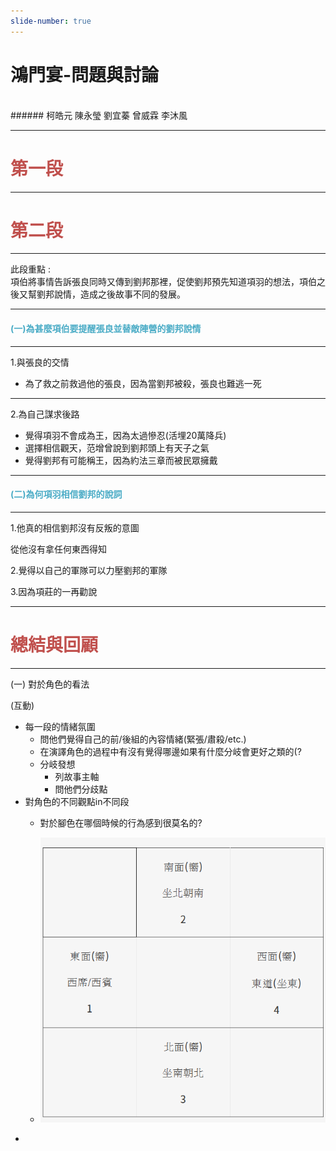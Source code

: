 ```yaml
---
slide-number: true
---
```


# 鴻門宴-問題與討論
<br/>
###### 柯皓元 陳永瑩 劉宜蓁 曾威霖 李沐風

---

# <font color="#c0504d">第一段</font>


---

# <font color="#c0504d">第二段</font>



---

此段重點 : <br/>項伯將事情告訴張良同時又傳到劉邦那裡，促使劉邦預先知道項羽的想法，項伯之後又幫劉邦說情，造成之後故事不同的發展。

---

#### <font color="#4bacc6">(一)為甚麼項伯要提醒張良並替敵陣營的劉邦說情</font>

---

1.與張良的交情

- 為了救之前救過他的張良，因為當劉邦被殺，張良也難逃一死

---
2.為自己謀求後路

- 覺得項羽不會成為王，因為太過慘忍(活埋20萬降兵)
- 選擇相信觀天，范增曾說到劉邦頭上有天子之氣
- 覺得劉邦有可能稱王，因為約法三章而被民眾擁戴

---

#### <font color="#4bacc6">(二)為何項羽相信劉邦的說詞</font>

---
1.他真的相信劉邦沒有反叛的意圖

從他沒有拿任何東西得知

2.覺得以自己的軍隊可以力壓劉邦的軍隊

3.因為項莊的一再勸說

---

# <font color="#c0504d">總結與回顧</font>
---
(一) 對於角色的看法

(互動)
- 每一段的情緒氛圍
	- 問他們覺得自己的前/後組的內容情緒(緊張/肅殺/etc.)
	- 在演譯角色的過程中有沒有覺得哪邊如果有什麼分岐會更好之類的(?
	- 分岐發想
		- 列故事主軸
		- 問他們分歧點
- 對角色的不同觀點in不同段
	- 對於腳色在哪個時候的行為感到很莫名的?

	- 	![image.png](https://raw.githubusercontent.com/laudantstolam/imagesource/main/%E9%B4%BB%E9%96%80%E5%AE%B4.png)
- 
